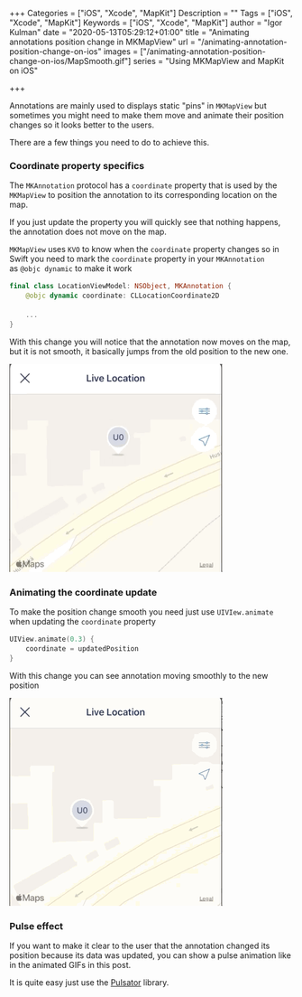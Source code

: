 +++
Categories = ["iOS", "Xcode", "MapKit"]
Description = ""
Tags = ["iOS", "Xcode", "MapKit"]
Keywords = ["iOS", "Xcode", "MapKit"]
author = "Igor Kulman"
date = "2020-05-13T05:29:12+01:00"
title = "Animating annotations position change in MKMapView"
url = "/animating-annotation-position-change-on-ios"
images = ["/animating-annotation-position-change-on-ios/MapSmooth.gif"]
series = "Using MKMapView and MapKit on iOS"

+++

Annotations are mainly used to displays static "pins" in `MKMapView` but sometimes you might need to make them move and animate their position changes so it looks better to the users. 

There are a few things you need to do to achieve this.

### Coordinate property specifics

The `MKAnnotation` protocol has a `coordinate` property that is used by the `MKMapView` to position the annotation to its corresponding location on the map. 

If you just update the property you will quickly see that nothing happens, the annotation does not move on the map.

`MKMapView` uses `KVO` to know when the `coordinate` property changes so in Swift you need to mark the `coordinate` property in your `MKAnnotation` as `@objc dynamic` to make it work

```swift
final class LocationViewModel: NSObject, MKAnnotation {
    @objc dynamic coordinate: CLLocationCoordinate2D

    ...
}
```

With this change you will notice that the annotation now moves on the map, but it is not smooth, it basically jumps from the old position to the new one.

![Annotation jumping on coordinate change](MapJump.gif)

<!--more-->

### Animating the coordinate update

To make the position change smooth you need just use `UIVIew.animate` when updating the `coordinate` property

```swift
UIView.animate(0.3) {
    coordinate = updatedPosition
}
```

With this change you can see annotation moving smoothly to the new position
 
![Smooth annotation movement](MapSmooth.gif)

### Pulse effect

If you want to make it clear to the user that the annotation changed its position because its data was updated, you can show a pulse animation like in the animated GIFs in this post. 

It is quite easy just use the [Pulsator](https://github.com/shu223/Pulsator/) library.